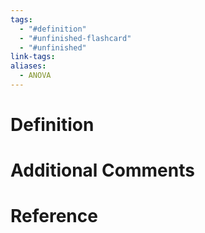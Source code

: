 ```yaml
---
tags:
  - "#definition"
  - "#unfinished-flashcard"
  - "#unfinished"
link-tags: 
aliases:
  - ANOVA
---
```

# Definition 


# Additional Comments


# Reference


